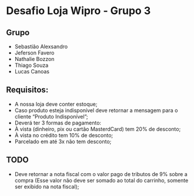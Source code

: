# Desafio Loja Wipro - Grupo 3

## Grupo
- Sebastião Alexsandro
- Jeferson Favero
- Nathalie Bozzon
- Thiago Souza
- Lucas Canoas

## Requisitos:  
- A nossa loja deve conter estoque; 
- Caso produto esteja indisponível deve retornar a mensagem para o cliente “Produto Indisponível”;  
- Deverá ter 3 formas de pagamento:  
- À vista (dinheiro, pix ou cartão MasterdCard) tem 20% de desconto;  
- À vista no crédito tem 10% de desconto;  
- Parcelado em até 3x não tem desconto;

## TODO 
- Deve retornar a nota fiscal com o valor pago de tributos de 9% sobre a compra (Esse valor não deve ser 
somado ao total do carrinho, somente ser exibido na nota fiscal); 
 
